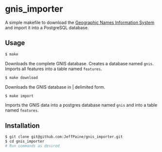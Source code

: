 # gnis_importer
A simple makefile to download the [Geographic Names Information System](http://nhd.usgs.gov/gnis.html) and import it into a PostgreSQL database.

## Usage

```bash
$ make
```
Downloads the complete GNIS database. Creates a database named `gnis`. Imports all features into a table named `features`.

```bash
$ make download
```
Downloads the GNIS database in | delimited form.


```bash
$ make import
```

Imports the GNIS data into a postgres database named `gnis` and into a table named `features`.

## Installation

```bash
$ git clone git@github.com:JeffPaine/gnis_importer.git
$ cd gnis_importer
# Run commands as desired
```
